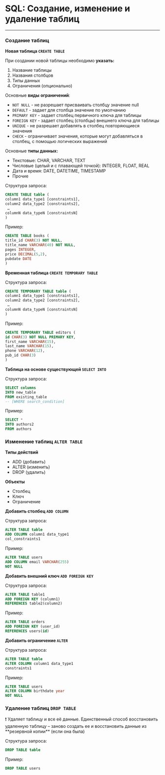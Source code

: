 # SQL: Создание, изменение и удаление таблиц

---

### Создание таблиц

**Новая таблица  `CREATE TABLE`**

При создании новой таблицы необходимо **указать:**

1. Название таблицы
2. Названия столбцов
3. Типы данных 
4. Ограничения (опционально)

Основные **виды** **ограничений**:

- `NOT NULL` - не разрешает присваивать столбцу значение null
- `DEFAULT` - задает для столбца значение по умолчанию
- `PRIMARY KEY` - задает столбец первичного ключа для таблицы
- `FOREIGN KEY` - задает столбец (столбцы) внешнего ключа для таблицы
- `UNIQUE` - не разрешает добавлять в столбец повторяющиеся значения
- `CHECK` - ограничивает значения, которые могут добавляться в столбец, с помощью логических выражений

Основные **типы данных:** 

- Текстовые: CHAR, VARCHAR, TEXT
- Числовые (целый и с плавающей точкой): INTEGER, FLOAT, REAL
- Дата и время: DATE, DATETIME, TIMESTAMP
- Прочие

Структура запроса:

```sql
CREATE TABLE table ( 
column1 data_type1 [constraints1],
column2 data_type2 [constraints2],
 … 
columnN data_typeN [constraintsN] 
)

```

Пример:

```sql
CREATE TABLE books ( 
title_id CHAR(3) NOT NULL,
title_name VARCHAR(40) NOT NULL,
pages INTEGER,
price DECIMAL(5,2),
pubdate DATE 
)
```

**Временная таблица  `CREATE TEMPORARY TABLE`**

Структура запроса:

```sql
CREATE TEMPORARY TABLE table ( 
column1 data_type1 [constraints1],
column2 data_type2 [constraints2],
 … 
columnN data_typeN [constraintsN] 
)

```

Пример:

```sql
CREATE TEMPORARY TABLE editors ( 
id CHAR(3) NOT NULL PRIMARY KEY,
first_name VARCHAR(15), 
last_name VARCHAR(15), 
phone VARCHAR(12),
pub_id CHAR(3) 
)
```

**Таблица на основе существующей `SELECT INTO`**

Структура запроса:

```sql
SELECT columns
INTO new_table 
FROM existing_table 
-- [WHERE search_condition]
```

Пример:

```sql
SELECT * 
INTO authors2 
FROM authors

```

### Изменение таблиц `ALTER TABLE`

**Типы действий**

- ADD (добавить)
- ALTER (изменить)
- DROP (удалить)

**Объекты**

- Столбец
- Ключ
- Ограничение

**Добавить столбец  `ADD COLUMN`**

Структура запроса:

```sql
ALTER TABLE table
ADD COLUMN column1 data_type1 
col_constraints1
```

Пример:

```sql
ALTER TABLE users
ADD COLUMN email VARCHAR(255) 
NOT NULL
```

**Добавить внешний ключ  `ADD FOREIGN KEY`**

Структура запроса:

```sql
ALTER TABLE table1
ADD FOREIGN KEY (column1) 
REFERENCES table2(column2)
```

Пример:

```sql
ALTER TABLE orders
ADD FOREIGN KEY (user_id) 
REFERENCES users(id)
```

**Добавить ограничение  `ALTER`**

Структура запроса:

```sql
ALTER TABLE table
ALTER COLUMN column1 data_type1 
constraints1
```

Пример:

```sql
ALTER TABLE users
ALTER COLUMN birthdate year 
NOT NULL
```

### Удаление таблиц `DROP TABLE`

<aside>
❗ Удаляет таблицу и все её данные. Единственный способ восстановить удаленную таблицу – заново создать ее и восстановить данные из **резервной копии** (если она была)

</aside>

Структура запроса:

```sql
DROP TABLE table
```

Пример:

```sql
DROP TABLE users
```